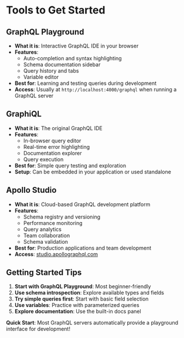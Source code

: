 # Tools to Get Started

## GraphQL Playground
- **What it is**: Interactive GraphQL IDE in your browser
- **Features**:
  - Auto-completion and syntax highlighting
  - Schema documentation sidebar
  - Query history and tabs
  - Variable editor
- **Best for**: Learning and testing queries during development
- **Access**: Usually at `http://localhost:4000/graphql` when running a GraphQL server

## GraphiQL
- **What it is**: The original GraphQL IDE
- **Features**:
  - In-browser query editor
  - Real-time error highlighting
  - Documentation explorer
  - Query execution
- **Best for**: Simple query testing and exploration
- **Setup**: Can be embedded in your application or used standalone

## Apollo Studio
- **What it is**: Cloud-based GraphQL development platform
- **Features**:
  - Schema registry and versioning
  - Performance monitoring
  - Query analytics
  - Team collaboration
  - Schema validation
- **Best for**: Production applications and team development
- **Access**: [studio.apollographql.com](https://studio.apollographql.com)

## Getting Started Tips
1. **Start with GraphQL Playground**: Most beginner-friendly
2. **Use schema introspection**: Explore available types and fields
3. **Try simple queries first**: Start with basic field selection
4. **Use variables**: Practice with parameterized queries
5. **Explore documentation**: Use the built-in docs panel

**Quick Start**: Most GraphQL servers automatically provide a playground interface for development!

